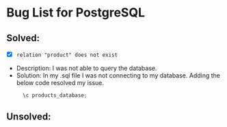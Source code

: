 # Bug List for PostgreSQL

## Solved:

- [x] ``` relation "product" does not exist ```
- Description: I was not able to query the database.
- Solution: In my .sql file I was not connecting to my database. Adding the below code resolved my issue.
  ``` javascript
    \c products_database;
  ```

## Unsolved:

